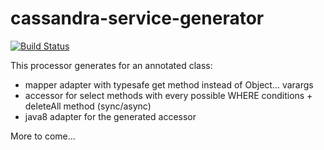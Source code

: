 # cassandra-service-generator
[![Build Status](https://travis-ci.org/sedovalx/cassandra-service-generator.svg?branch=master)](https://travis-ci.org/sedovalx/cassandra-service-generator)

This processor generates for an annotated class:
* mapper adapter with typesafe get method instead of Object... varargs
* accessor for select methods with every possible WHERE conditions + deleteAll method (sync/async)
* java8 adapter for the generated accessor

More to come...
